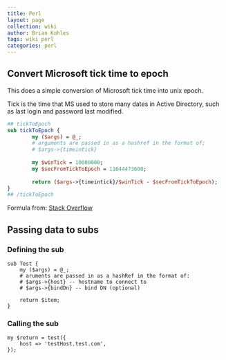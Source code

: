 ```yaml
---
title: Perl
layout: page
collection: wiki
author: Brian Kohles
tags: wiki perl
categories: perl
---
```


## Convert Microsoft tick time to epoch

This does a simple conversion of Microsoft tick time into unix epoch.

Tick is the time that MS used to store many dates in Active Directory, such as last login and password last modified.

```perl
## tickToEpoch
sub tickToEpoch {
        my ($args) = @_;
        # arguments are passed in as a hashref in the format of;
        # $args->{timeintick}
 
        my $winTick = 10000000;
        my $secFromTickToEpoch = 11644473600;
 
        return ($args->{timeintick}/$winTick - $secFromTickToEpoch);
}
## /tickToEpoch
```

Formula from: [Stack Overflow](https://stackoverflow.com/questions/6161776/convert-windows-filetime-to-second-in-unix-linux#6161842)

## Passing data to subs

### Defining the sub
```
sub Test {
	my ($args) = @_;
	# aruments are passed in as a hashRef in the format of:
	# $args->{host} -- hostname to connect to
	# $args->{bindDn} -- bind DN (optional)
	
	return $item;
}
```
### Calling the sub
```
my $return = test({
    host => 'testHost.test.com',
});
```
